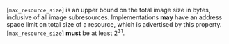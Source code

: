 [`max_resource_size`] is an upper bound on the total image size in
bytes, inclusive of all image subresources.
Implementations  **may**  have an address space limit on total size of a
resource, which is advertised by this property.
[`max_resource_size`] **must**  be at least 2<sup>31</sup>.